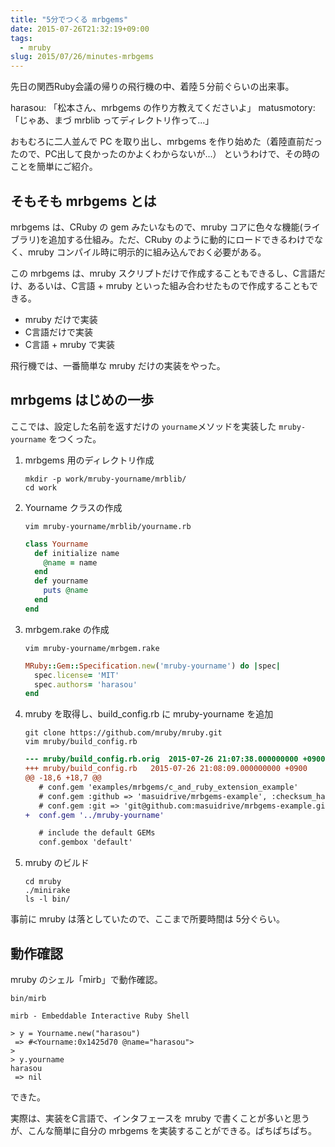 ```yaml
---
title: "5分でつくる mrbgems"
date: 2015-07-26T21:32:19+09:00
tags:
  - mruby
slug: 2015/07/26/minutes-mrbgems
---
```


先日の関西Ruby会議の帰りの飛行機の中、着陸５分前ぐらいの出来事。

harasou: 「松本さん、mrbgems の作り方教えてくださいよ」
matusmotory:「じゃあ、まづ mrblib ってディレクトリ作って...」

おもむろに二人並んで PC を取り出し、mrbgems を作り始めた（着陸直前だったので、PC出して良かったのかよくわからないが...）
というわけで、その時のことを簡単にご紹介。

<!--more-->

そもそも mrbgems とは
----------------------------------------------------------------------

mrbgems は、CRuby の gem みたいなもので、mruby コアに色々な機能(ライブラリ)を追加する仕組み。ただ、CRuby のように動的にロードできるわけでなく、mruby コンパイル時に明示的に組み込んでおく必要がある。

この mrbgems は、mruby スクリプトだけで作成することもできるし、C言語だけ、あるいは、C言語 + mruby といった組み合わせたもので作成することもできる。

- mruby だけで実装
- C言語だけで実装
- C言語 + mruby で実装


飛行機では、一番簡単な mruby だけの実装をやった。


mrbgems はじめの一歩
----------------------------------------------------------------------
ここでは、設定した名前を返すだけの `yourname`メソッドを実装した `mruby-yourname` をつくった。 

1. mrbgems 用のディレクトリ作成

    ```
    mkdir -p work/mruby-yourname/mrblib/
    cd work
    ```

1. Yourname クラスの作成
    
    ```
    vim mruby-yourname/mrblib/yourname.rb
    ```
    ```rb mruby-yourname/mrblib/yourname.rb
    class Yourname
      def initialize name
        @name = name
      end
      def yourname
        puts @name
      end
    end
    ```

1. mrbgem.rake の作成

    ```
    vim mruby-yourname/mrbgem.rake
    ```
    ```rb mruby-yourname/mrbgem.rake
    MRuby::Gem::Specification.new('mruby-yourname') do |spec|
      spec.license= 'MIT'
      spec.authors= 'harasou'
    end
    ```

1. mruby を取得し、build_config.rb に mruby-yourname を追加

    ```
    git clone https://github.com/mruby/mruby.git
    vim mruby/build_config.rb
    ```
    ```diff
    --- mruby/build_config.rb.orig  2015-07-26 21:07:38.000000000 +0900
    +++ mruby/build_config.rb   2015-07-26 21:08:09.000000000 +0900
    @@ -18,6 +18,7 @@
       # conf.gem 'examples/mrbgems/c_and_ruby_extension_example'
       # conf.gem :github => 'masuidrive/mrbgems-example', :checksum_hash => '76518e8aecd131d047378448ac8055fa29d974a9'
       # conf.gem :git => 'git@github.com:masuidrive/mrbgems-example.git', :branch => 'master', :options => '-v'
    +  conf.gem '../mruby-yourname'
    
       # include the default GEMs
       conf.gembox 'default'
    ```

1. mruby のビルド

    ```
    cd mruby
    ./minirake
    ls -l bin/
    ```

事前に mruby は落としていたので、ここまで所要時間は 5分ぐらい。


動作確認
----------------------------------------------------------------------
mruby のシェル「mirb」で動作確認。

```
bin/mirb
```
```
mirb - Embeddable Interactive Ruby Shell

> y = Yourname.new("harasou")
 => #<Yourname:0x1425d70 @name="harasou">
>
> y.yourname
harasou
 => nil
```

できた。

実際は、実装をC言語で、インタフェースを mruby で書くことが多いと思うが、こんな簡単に自分の mrbgems を実装することができる。ぱちぱちぱち。
